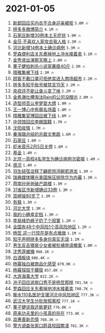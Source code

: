 # 2021-01-05

1. [新郎回应买内衣不合身迎亲被拒](https://s.weibo.com/weibo?q=%23%E6%96%B0%E9%83%8E%E5%9B%9E%E5%BA%94%E4%B9%B0%E5%86%85%E8%A1%A3%E4%B8%8D%E5%90%88%E8%BA%AB%E8%BF%8E%E4%BA%B2%E8%A2%AB%E6%8B%92%23&Refer=top) `5.0M 🔥`
1. [拼多多微博简介](https://s.weibo.com/weibo?q=%23%E6%8B%BC%E5%A4%9A%E5%A4%9A%E5%BE%AE%E5%8D%9A%E7%AE%80%E4%BB%8B%23&Refer=top) `4.1M 🔥`
1. [石家庄新增30例本土无症状](https://s.weibo.com/weibo?q=%23%E7%9F%B3%E5%AE%B6%E5%BA%84%E6%96%B0%E5%A2%9E30%E4%BE%8B%E6%9C%AC%E5%9C%9F%E6%97%A0%E7%97%87%E7%8A%B6%23&Refer=top) `3.9M 🔥`
1. [金莎 不喜欢人家攻击我人格](https://s.weibo.com/weibo?q=%E9%87%91%E8%8E%8E%20%E4%B8%8D%E5%96%9C%E6%AC%A2%E4%BA%BA%E5%AE%B6%E6%94%BB%E5%87%BB%E6%88%91%E4%BA%BA%E6%A0%BC&Refer=top) `3.3M 🔥`
1. [河北新增14例本土确诊病例](https://s.weibo.com/weibo?q=%23%E6%B2%B3%E5%8C%97%E6%96%B0%E5%A2%9E14%E4%BE%8B%E6%9C%AC%E5%9C%9F%E7%A1%AE%E8%AF%8A%E7%97%85%E4%BE%8B%23&Refer=top) `3.3M 🔥`
1. [罗森便利店关东煮掉地上冲水接着卖](https://s.weibo.com/weibo?q=%23%E7%BD%97%E6%A3%AE%E4%BE%BF%E5%88%A9%E5%BA%97%E5%85%B3%E4%B8%9C%E7%85%AE%E6%8E%89%E5%9C%B0%E4%B8%8A%E5%86%B2%E6%B0%B4%E6%8E%A5%E7%9D%80%E5%8D%96%23&Refer=top) `3.1M 🔥`
1. [金秀贤出演那天晚上](https://s.weibo.com/weibo?q=%23%E9%87%91%E7%A7%80%E8%B4%A4%E5%87%BA%E6%BC%94%E9%82%A3%E5%A4%A9%E6%99%9A%E4%B8%8A%23&Refer=top) `2.8M 🔥`
1. [董子健拍刺杀小说家暴瘦40斤](https://s.weibo.com/weibo?q=%23%E8%91%A3%E5%AD%90%E5%81%A5%E6%8B%8D%E5%88%BA%E6%9D%80%E5%B0%8F%E8%AF%B4%E5%AE%B6%E6%9A%B4%E7%98%A640%E6%96%A4%23&Refer=top) `2.5M 🔥`
1. [晴雅集被下线](https://s.weibo.com/weibo?q=%E6%99%B4%E9%9B%85%E9%9B%86%E8%A2%AB%E4%B8%8B%E7%BA%BF&Refer=top) `2.3M 🔥`
1. [顾客不戴口罩可拒绝其进入商场超市](https://s.weibo.com/weibo?q=%23%E9%A1%BE%E5%AE%A2%E4%B8%8D%E6%88%B4%E5%8F%A3%E7%BD%A9%E5%8F%AF%E6%8B%92%E7%BB%9D%E5%85%B6%E8%BF%9B%E5%85%A5%E5%95%86%E5%9C%BA%E8%B6%85%E5%B8%82%23&Refer=top) `2.2M 🔥`
1. [拼多多知乎账号被禁言15天](https://s.weibo.com/weibo?q=%23%E6%8B%BC%E5%A4%9A%E5%A4%9A%E7%9F%A5%E4%B9%8E%E8%B4%A6%E5%8F%B7%E8%A2%AB%E7%A6%81%E8%A8%8015%E5%A4%A9%23&Refer=top) `2.2M 🔥`
1. [央视评不能让奋斗变了味](https://s.weibo.com/weibo?q=%23%E5%A4%AE%E8%A7%86%E8%AF%84%E4%B8%8D%E8%83%BD%E8%AE%A9%E5%A5%8B%E6%96%97%E5%8F%98%E4%BA%86%E5%91%B3%23&Refer=top) `2.2M 🔥`
1. [金希澈吐槽淘汰Rain的公司没眼光](https://s.weibo.com/weibo?q=%23%E9%87%91%E5%B8%8C%E6%BE%88%E5%90%90%E6%A7%BD%E6%B7%98%E6%B1%B0Rain%E7%9A%84%E5%85%AC%E5%8F%B8%E6%B2%A1%E7%9C%BC%E5%85%89%23&Refer=top) `2.0M 🔥`
1. [造型师否认李梦耍大牌](https://s.weibo.com/weibo?q=%23%E9%80%A0%E5%9E%8B%E5%B8%88%E5%90%A6%E8%AE%A4%E6%9D%8E%E6%A2%A6%E8%80%8D%E5%A4%A7%E7%89%8C%23&Refer=top) `1.9M 🔥`
1. [王一博心中有翡名场面](https://s.weibo.com/weibo?q=%23%E7%8E%8B%E4%B8%80%E5%8D%9A%E5%BF%83%E4%B8%AD%E6%9C%89%E7%BF%A1%E5%90%8D%E5%9C%BA%E9%9D%A2%23&Refer=top) `1.8M 🔥`
1. [晴雅集官博回应被下线](https://s.weibo.com/weibo?q=%23%E6%99%B4%E9%9B%85%E9%9B%86%E5%AE%98%E5%8D%9A%E5%9B%9E%E5%BA%94%E8%A2%AB%E4%B8%8B%E7%BA%BF%23&Refer=top) `1.8M 🔥`
1. [中领馆回应李娜国籍](https://s.weibo.com/weibo?q=%E4%B8%AD%E9%A2%86%E9%A6%86%E5%9B%9E%E5%BA%94%E6%9D%8E%E5%A8%9C%E5%9B%BD%E7%B1%8D&Refer=top) `1.7M 🔥`
1. [沈阳疫情](https://s.weibo.com/weibo?q=%E6%B2%88%E9%98%B3%E7%96%AB%E6%83%85&Refer=top) `1.7M 🔥`
1. [秦海璐总结的总裁文套路](https://s.weibo.com/weibo?q=%23%E7%A7%A6%E6%B5%B7%E7%92%90%E6%80%BB%E7%BB%93%E7%9A%84%E6%80%BB%E8%A3%81%E6%96%87%E5%A5%97%E8%B7%AF%23&Refer=top) `1.6M 🔥`
1. [石家庄](https://s.weibo.com/weibo?q=%E7%9F%B3%E5%AE%B6%E5%BA%84&Refer=top) `1.6M 🔥`
1. [虾米音乐2月5日关停](https://s.weibo.com/weibo?q=%E8%99%BE%E7%B1%B3%E9%9F%B3%E4%B9%902%E6%9C%885%E6%97%A5%E5%85%B3%E5%81%9C&Refer=top) `1.6M 🔥`
1. [基金](https://s.weibo.com/weibo?q=%E5%9F%BA%E9%87%91&Refer=top) `1.4M 🔥`
1. [北京一高校4名学生为确诊病例次密接](https://s.weibo.com/weibo?q=%23%E5%8C%97%E4%BA%AC%E4%B8%80%E9%AB%98%E6%A0%A14%E5%90%8D%E5%AD%A6%E7%94%9F%E4%B8%BA%E7%A1%AE%E8%AF%8A%E7%97%85%E4%BE%8B%E6%AC%A1%E5%AF%86%E6%8E%A5%23&Refer=top) `1.4M 🔥`
1. [盛况](https://s.weibo.com/weibo?q=%E7%9B%9B%E5%86%B5&Refer=top) `1.4M 🔥`
1. [羽生结弦诠释了翩若惊鸿婉若游龙](https://s.weibo.com/weibo?q=%23%E7%BE%BD%E7%94%9F%E7%BB%93%E5%BC%A6%E8%AF%A0%E9%87%8A%E4%BA%86%E7%BF%A9%E8%8B%A5%E6%83%8A%E9%B8%BF%E5%A9%89%E8%8B%A5%E6%B8%B8%E9%BE%99%23&Refer=top) `1.3M 🔥`
1. [瑞典媒体曝光美国施压排除华为内幕](https://s.weibo.com/weibo?q=%E7%91%9E%E5%85%B8%E5%AA%92%E4%BD%93%E6%9B%9D%E5%85%89%E7%BE%8E%E5%9B%BD%E6%96%BD%E5%8E%8B%E6%8E%92%E9%99%A4%E5%8D%8E%E4%B8%BA%E5%86%85%E5%B9%95&Refer=top) `1.3M 🔥`
1. [蒋南孙爸爸破产跳楼](https://s.weibo.com/weibo?q=%23%E8%92%8B%E5%8D%97%E5%AD%99%E7%88%B8%E7%88%B8%E7%A0%B4%E4%BA%A7%E8%B7%B3%E6%A5%BC%23&Refer=top) `1.3M 🔥`
1. [31省区市新增确诊33例](https://s.weibo.com/weibo?q=%2331%E7%9C%81%E5%8C%BA%E5%B8%82%E6%96%B0%E5%A2%9E%E7%A1%AE%E8%AF%8A33%E4%BE%8B%23&Refer=top) `1.3M 🔥`
1. [宫崎骏80岁了](https://s.weibo.com/weibo?q=%23%E5%AE%AB%E5%B4%8E%E9%AA%8F80%E5%B2%81%E4%BA%86%23&Refer=top) `1.3M 🔥`
1. [有翡](https://s.weibo.com/weibo?q=%E6%9C%89%E7%BF%A1&Refer=top) `1.3M 🔥`
1. [河北大学](https://s.weibo.com/weibo?q=%E6%B2%B3%E5%8C%97%E5%A4%A7%E5%AD%A6&Refer=top) `1.3M 🔥`
1. [我的小确幸定档](https://s.weibo.com/weibo?q=%23%E6%88%91%E7%9A%84%E5%B0%8F%E7%A1%AE%E5%B9%B8%E5%AE%9A%E6%A1%A3%23&Refer=top) `1.3M 🔥`
1. [李易峰扔裤子扔了个寂寞](https://s.weibo.com/weibo?q=%23%E6%9D%8E%E6%98%93%E5%B3%B0%E6%89%94%E8%A3%A4%E5%AD%90%E6%89%94%E4%BA%86%E4%B8%AA%E5%AF%82%E5%AF%9E%23&Refer=top) `1.2M 🔥`
1. [全国有48个中风险1个高风险地区](https://s.weibo.com/weibo?q=%23%E5%85%A8%E5%9B%BD%E6%9C%8948%E4%B8%AA%E4%B8%AD%E9%A3%8E%E9%99%A91%E4%B8%AA%E9%AB%98%E9%A3%8E%E9%99%A9%E5%9C%B0%E5%8C%BA%23&Refer=top) `1.1M 🔥`
1. [杨笠 这一行现在是有点难做](https://s.weibo.com/weibo?q=%E6%9D%A8%E7%AC%A0%20%E8%BF%99%E4%B8%80%E8%A1%8C%E7%8E%B0%E5%9C%A8%E6%98%AF%E6%9C%89%E7%82%B9%E9%9A%BE%E5%81%9A&Refer=top) `1.1M 🔥`
1. [知乎声明拼多多身份真实无误](https://s.weibo.com/weibo?q=%23%E7%9F%A5%E4%B9%8E%E5%A3%B0%E6%98%8E%E6%8B%BC%E5%A4%9A%E5%A4%9A%E8%BA%AB%E4%BB%BD%E7%9C%9F%E5%AE%9E%E6%97%A0%E8%AF%AF%23&Refer=top) `1.1M 🔥`
1. [男生反击猥亵少女者被批捕申请撤案](https://s.weibo.com/weibo?q=%23%E7%94%B7%E7%94%9F%E5%8F%8D%E5%87%BB%E7%8C%A5%E4%BA%B5%E5%B0%91%E5%A5%B3%E8%80%85%E8%A2%AB%E6%89%B9%E6%8D%95%E7%94%B3%E8%AF%B7%E6%92%A4%E6%A1%88%23&Refer=top) `1.0M 🔥`
1. [沈秀莲被捅](https://s.weibo.com/weibo?q=%23%E6%B2%88%E7%A7%80%E8%8E%B2%E8%A2%AB%E6%8D%85%23&Refer=top) `966.1K 🔥`
1. [白酒板块](https://s.weibo.com/weibo?q=%E7%99%BD%E9%85%92%E6%9D%BF%E5%9D%97&Refer=top) `886.4K 🔥`
1. [杨幂独白被商品化感受](https://s.weibo.com/weibo?q=%23%E6%9D%A8%E5%B9%82%E7%8B%AC%E7%99%BD%E8%A2%AB%E5%95%86%E5%93%81%E5%8C%96%E6%84%9F%E5%8F%97%23&Refer=top) `879.9K 🔥`
1. [杨幂探班于朦胧](https://s.weibo.com/weibo?q=%23%E6%9D%A8%E5%B9%82%E6%8E%A2%E7%8F%AD%E4%BA%8E%E6%9C%A6%E8%83%A7%23&Refer=top) `857.8K 🔥`
1. [大连海事大学](https://s.weibo.com/weibo?q=%23%E5%A4%A7%E8%BF%9E%E6%B5%B7%E4%BA%8B%E5%A4%A7%E5%AD%A6%23&Refer=top) `822.2K 🔥`
1. [池子回应说脱口秀不是杨笠那样](https://s.weibo.com/weibo?q=%23%E6%B1%A0%E5%AD%90%E5%9B%9E%E5%BA%94%E8%AF%B4%E8%84%B1%E5%8F%A3%E7%A7%80%E4%B8%8D%E6%98%AF%E6%9D%A8%E7%AC%A0%E9%82%A3%E6%A0%B7%23&Refer=top) `781.5K 🔥`
1. [罗森回应关东煮掉地冲水接着卖](https://s.weibo.com/weibo?q=%23%E7%BD%97%E6%A3%AE%E5%9B%9E%E5%BA%94%E5%85%B3%E4%B8%9C%E7%85%AE%E6%8E%89%E5%9C%B0%E5%86%B2%E6%B0%B4%E6%8E%A5%E7%9D%80%E5%8D%96%23&Refer=top) `780.7K 🔥`
1. [衡水110名医护支援河北中风险地区](https://s.weibo.com/weibo?q=%E8%A1%A1%E6%B0%B4110%E5%90%8D%E5%8C%BB%E6%8A%A4%E6%94%AF%E6%8F%B4%E6%B2%B3%E5%8C%97%E4%B8%AD%E9%A3%8E%E9%99%A9%E5%9C%B0%E5%8C%BA&Refer=top) `777.3K 🔥`
1. [武汉大学生分批放假离校](https://s.weibo.com/weibo?q=%23%E6%AD%A6%E6%B1%89%E5%A4%A7%E5%AD%A6%E7%94%9F%E5%88%86%E6%89%B9%E6%94%BE%E5%81%87%E7%A6%BB%E6%A0%A1%23&Refer=top) `777.1K 🔥`
1. [董子健说我还能更好](https://s.weibo.com/weibo?q=%23%E8%91%A3%E5%AD%90%E5%81%A5%E8%AF%B4%E6%88%91%E8%BF%98%E8%83%BD%E6%9B%B4%E5%A5%BD%23&Refer=top) `776.0K 🔥`
1. [原来功夫里的小孩真的存在](https://s.weibo.com/weibo?q=%23%E5%8E%9F%E6%9D%A5%E5%8A%9F%E5%A4%AB%E9%87%8C%E7%9A%84%E5%B0%8F%E5%AD%A9%E7%9C%9F%E7%9A%84%E5%AD%98%E5%9C%A8%23&Refer=top) `773.4K 🔥`
1. [具惠善新恋情](https://s.weibo.com/weibo?q=%23%E5%85%B7%E6%83%A0%E5%96%84%E6%96%B0%E6%81%8B%E6%83%85%23&Refer=top) `768.3K 🔥`
1. [警方调查张家口蔚县校园欺凌](https://s.weibo.com/weibo?q=%23%E8%AD%A6%E6%96%B9%E8%B0%83%E6%9F%A5%E5%BC%A0%E5%AE%B6%E5%8F%A3%E8%94%9A%E5%8E%BF%E6%A0%A1%E5%9B%AD%E6%AC%BA%E5%87%8C%23&Refer=top) `761.3K 🔥`
